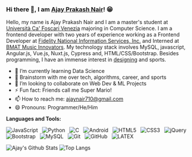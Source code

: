 ### Hi there 👋, I am [Ajay Prakash Nair](https://www.linkedin.com/in/ajayprakashnair/)! 😁
<!--
**** is a ✨ _special_ ✨ repository because its `README.md` (this file) appears on your GitHub profile.
Here are some ideas to get you started:

- 🔭 I’m currently working on ...
- 🌱 I’m currently learning ...
- 👯 I’m looking to collaborate on ...
- 🤔 I’m looking for help with ...
- 💬 Ask me about ...
- 📫 How to reach me: ...
- 😄 Pronouns: ...
- ⚡ Fun fact: ...
- 🤔 I’m looking for help with Statistics
- 👯 I’m looking to collaborate on ...
-->

Hello, my name is Ajay Prakash Nair and I am a master's student at [Università Ca' Foscari Venezia](https://www.unive.it/) majoring in Computer Science. I am a frontend developer with two years of experience working as a Frontend Developer at [Fidelity National Information Services, Inc.](https://www.fisglobal.com/en) and Interned at [BMAT Music Innovators](https://www.bmat.com/). My technology stack involves MySQL, javascript, Angular.js, Vue.js, Nuxt.js, Cypress and, HTML/CSS/Bootstrap. Besides programming, I have an immense interest in [designing](https://www.behance.net/perfecthood) and sports.

- 🔭 I’m currently learning Data Science
- 💬 Brainstorm with me over tech, algorithms, career, and sports
- 👯 I’m looking to collaborate on Web Dev & ML Projects
- ⚡ Fun fact: Friends call me Super Mario!
- 📫 How to reach me: ajaynair710@gmail.com
- 😄 Pronouns: Programmer/He/Him

**Languages and Tools:** 

![JavaScript](https://img.shields.io/badge/-JavaScript-black?logo=javascript&style=social)&nbsp;&nbsp;
![Python](https://img.shields.io/badge/-Python-black?logo=Python&style=social)&nbsp;&nbsp;
![C](https://img.shields.io/badge/-C-black?logo=c&style=social)&nbsp;&nbsp;
![Android](https://img.shields.io/badge/-Android-black?logo=android&style=social)&nbsp;&nbsp;
![HTML5](https://img.shields.io/badge/-HTML5-black?logo=html5&style=social)&nbsp;&nbsp;
![CSS3](https://img.shields.io/badge/-CSS3-black?logo=css3&style=social)&nbsp;&nbsp;
![jQuery](https://img.shields.io/badge/-jQuery-black?logo=jquery&style=social)&nbsp;&nbsp;
![Bootstrap](https://img.shields.io/badge/-Bootstrap-black?logo=bootstrap&style=social)&nbsp;&nbsp;
![MySQL](https://img.shields.io/badge/-MySQL-black?logo=mysql&style=social)&nbsp;&nbsp;
![Git](https://img.shields.io/badge/-Git-black?logo=git&style=social)&nbsp;&nbsp;
![GitHub](https://img.shields.io/badge/-GitHub-black?logo=github&style=social)&nbsp;&nbsp;
![LATEX](https://img.shields.io/badge/-LATEX-black?logo=latex&style=social)&nbsp;&nbsp;

![Ajay's Github Stats](https://github-readme-stats.vercel.app/api?username=ajaynair710&theme=react&show_icons=true&hide_border=true&count_private=true)
![Top Langs](https://github-readme-stats.vercel.app/api/top-langs/?username=ajaynair710&theme=react&show_icons=true&hide_border=true&layout=compact)
